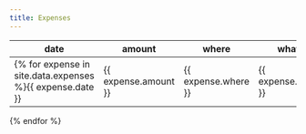 ```yaml
---
title: Expenses
---
```


date | amount | where | what
--- | --- | --- | ---
{% for expense in site.data.expenses %}{{ expense.date }} | {{ expense.amount }} | {{ expense.where }} | {{ expense.what }}
{% endfor %}
